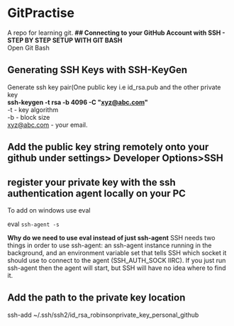 # GitPractise
A repo for learning git.
**## Connecting to your GitHub Account with SSH - STEP BY STEP SETUP WITH GIT BASH** <br>
Open Git Bash

## Generating SSH Keys with SSH-KeyGen
Generate ssh key pair(One public key i.e id_rsa.pub and the  other private key <br>
**ssh-keygen -t rsa -b 4096 -C "xyz@abc.com"** <br>
-t - key algorithm <br>
-b - block size <br>
xyz@abc.com - your email. <br>

## Add the public key string remotely onto your github under settings> Developer Options>SSH   <br>

## register your private key with the ssh authentication agent locally on your PC
To add on windows use eval  <br>

eval `ssh-agent -s`

**Why do we need to use eval instead of just ssh-agent**
SSH needs two things in order to use ssh-agent: an ssh-agent instance running in the background, and an environment variable set that tells SSH which socket it should use to connect to the agent (SSH_AUTH_SOCK IIRC). If you just run ssh-agent then the agent will start, but SSH will have no idea where to find it.

## Add the path to the private key location <br>
ssh-add ~/.ssh/ssh2/id_rsa_robinsonprivate_key_personal_github

<br>








